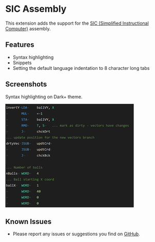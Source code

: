 # SIC Assembly

This extension adds the support for the [SIC (Simplified Instructional Computer)](https://en.wikipedia.org/wiki/Simplified_Instructional_Computer) assembly.

## Features

- Syntax highlighting
- Snippets
- Setting the default language indentation to 8 character long tabs

## Screenshots
Syntax highlighting on Dark+ theme.

![Syntah highlighting example](./images/syntax_highlighting.png)

## Known Issues

- Please report any issues or suggestions you find on [GitHub](https://github.com/jakoberzar/vscode-sic-assembly/issues).